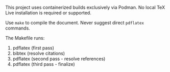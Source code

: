 This project uses containerized builds exclusively via Podman. No local TeX Live installation is required or supported.

Use `make` to compile the document. Never suggest direct `pdflatex` commands.

The Makefile runs:
1. pdflatex (first pass)
2. bibtex (resolve citations)
3. pdflatex (second pass - resolve references)
4. pdflatex (third pass - finalize)

